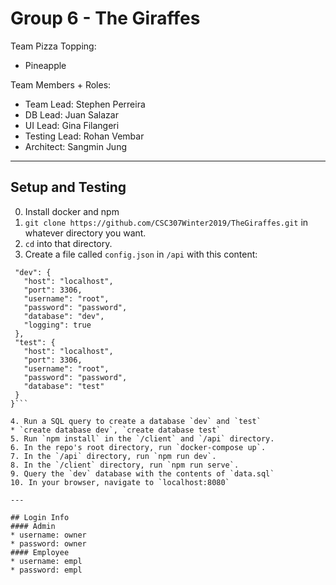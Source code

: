 # Group 6 - The Giraffes
Team Pizza Topping: 
* Pineapple

Team Members + Roles:
* Team Lead: Stephen Perreira
* DB Lead: Juan Salazar
* UI Lead: Gina Filangeri
* Testing Lead: Rohan Vembar
* Architect: Sangmin Jung

---

## Setup and Testing
0. Install docker and npm
1. `git clone https://github.com/CSC307Winter2019/TheGiraffes.git` in whatever directory you want.
2. `cd` into that directory.
3. Create a file called `config.json` in `/api` with this content:

 ```{
  "dev": {
    "host": "localhost",
    "port": 3306,
    "username": "root",
    "password": "password",
    "database": "dev",
    "logging": true
  },
  "test": {
    "host": "localhost",
    "port": 3306,
    "username": "root",
    "password": "password",
    "database": "test"
  }
}```

4. Run a SQL query to create a database `dev` and `test`
 * `create database dev`, `create database test`
5. Run `npm install` in the `/client` and `/api` directory.
6. In the repo's root directory, run `docker-compose up`.
7. In the `/api` directory, run `npm run dev`.
8. In the `/client` directory, run `npm run serve`.
9. Query the `dev` database with the contents of `data.sql` 
10. In your browser, navigate to `localhost:8080`

---

## Login Info
#### Admin
* username: owner
* password: owner
#### Employee
* username: empl 
* password: empl